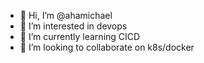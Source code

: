 - 👋 Hi, I’m @ahamichael
- 👀 I’m interested in devops
- 🌱 I’m currently learning CICD
- 💞️ I’m looking to collaborate on k8s/docker


<!---
ahamichael/ahamichael is a ✨ special ✨ repository because its `README.md` (this file) appears on your GitHub profile.
You can click the Preview link to take a look at your changes.
--->
